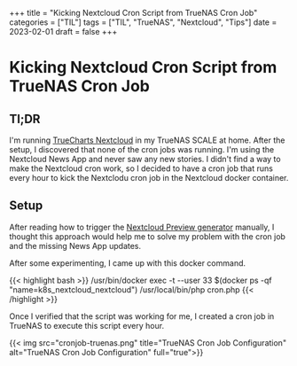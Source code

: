 +++
title = "Kicking Nextcloud Cron Script from TrueNAS Cron Job"
categories = ["TIL"]
tags = ["TIL", "TrueNAS", "Nextcloud", "Tips"]
date = 2023-02-01
draft = false
+++

# Kicking Nextcloud Cron Script from TrueNAS Cron Job

## Tl;DR

I'm running [TrueCharts Nextcloud](https://truecharts.org/charts/stable/nextcloud/) in my TrueNAS SCALE at home. After the setup, I discovered that none of the cron jobs was running. I'm using the Nextcloud News App and never saw any new stories. I didn't find a way to make the Nextcloud cron work, so I decided to have a cron job that runs every hour to kick the Nextclodu cron job in the Nextcloud docker container.

## Setup

After reading how to trigger the [Nextcloud Preview generator](https://www.truenas.com/community/threads/nextcloud-preview-generator.96870/) manually, I thought this approach would help me to solve my problem with the cron job and the missing News App updates.

After some experimenting, I came up with this docker command.

{{< highlight bash >}}
/usr/bin/docker exec -t --user 33 $(docker ps -qf "name=k8s_nextcloud_nextcloud") /usr/local/bin/php cron.php
{{< /highlight >}}

Once I verified that the script was working for me, I created a cron job in TrueNAS to execute this script every hour.

{{< img src="cronjob-truenas.png" title="TrueNAS Cron Job Configuration" alt="TrueNAS Cron Job Configuration" full="true">}}
